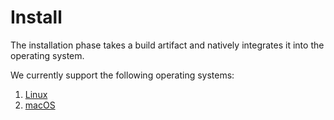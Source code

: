 # Install

The installation phase takes a build artifact and natively integrates it into
the operating system.

We currently support the following operating systems:
1. [Linux](install/linux)
2. [macOS](install/macos)

